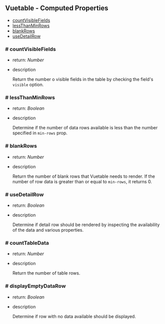 ## Vuetable - Computed Properties

- [countVisibleFields](#-countvisiblefields)
- [lessThanMinRows](#-lessthanminrows)
- [blankRows](#-blankrows)
- [useDetailRow](#-usedetailrow)

### # countVisibleFields
- return: _Number_
- description

  Return the number o visible fields in the table by checking the field's `visible` option.

### # lessThanMinRows
- return: _Boolean_
- description

  Determine if the number of data rows available is less than the number specified in `min-rows` prop.

### # blankRows
- return: _Number_
- description

  Return the number of blank rows that Vuetable needs to render. If the number of row data is greater than
  or equal to `min-rows`, it returns 0.

### # useDetailRow
- return: _Boolean_
- description
  
  Determine if detail row should be rendered by inspecting the availability of the data and various properties.
  
### # countTableData
- return: _Number_
- description

  Return the number of table rows.

### # displayEmptyDataRow
- return: _Boolean_
- description

  Determine if row with no data available should be displayed.